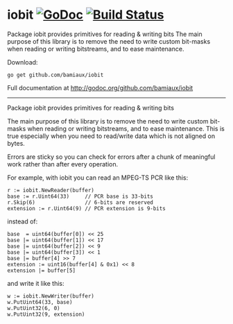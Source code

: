 # iobit [![GoDoc](https://godoc.org/github.com/bamiaux/iobit/web?status.png)](https://godoc.org/github.com/bamiaux/iobit) [![Build Status](https://travis-ci.org/bamiaux/iobit.png)](https://travis-ci.org/bamiaux/iobit)
Package iobit provides primitives for reading & writing bits The main purpose of this library is to remove the need to write custom bit-masks when reading or writing bitstreams, and to ease maintenance.

Download:
```shell
go get github.com/bamiaux/iobit
```


Full documentation at http://godoc.org/github.com/bamiaux/iobit

* * *
Package iobit provides primitives for reading & writing bits

The main purpose of this library is to remove the need to write
custom bit-masks when reading or writing bitstreams, and to ease
maintenance. This is true especially when you need to read/write
data which is not aligned on bytes.

Errors are sticky so you can check for errors after a chunk of
meaningful work rather than after every operation.

For example, with iobit you can read an MPEG-TS PCR like this:

```
r := iobit.NewReader(buffer)
base := r.Uint64(33)     // PCR base is 33-bits
r.Skip(6)                // 6-bits are reserved
extension := r.Uint64(9) // PCR extension is 9-bits
```

instead of:

```
base  = uint64(buffer[0]) << 25
base |= uint64(buffer[1]) << 17
base |= uint64(buffer[2]) << 9
base |= uint64(buffer[3]) << 1
base |= buffer[4] >> 7
extension := uint16(buffer[4] & 0x1) << 8
extension |= buffer[5]
```

and write it like this:

```
w := iobit.NewWriter(buffer)
w.PutUint64(33, base)
w.PutUint32(6, 0)
w.PutUint32(9, extension)
```



